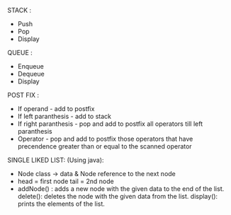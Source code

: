 STACK :
* Push
* Pop
* Display

QUEUE :
* Enqueue
* Dequeue
* Display

POST FIX :
* If operand - add to postfix
* If left paranthesis - add to stack
* If right paranthesis - pop and add to postfix all operators till left paranthesis
* Operator - pop and add to postfix those operators that have precendence greater than or equal to the scanned operator

SINGLE LIKED LIST:
(Using java):
* Node class -> data & Node reference to the next node
* head = first node
  tail = 2nd node
* addNode() : adds a new node with the given data to the end of the list.
  delete(): deletes the node with the given data from the list.
  display(): prints the elements of the list.